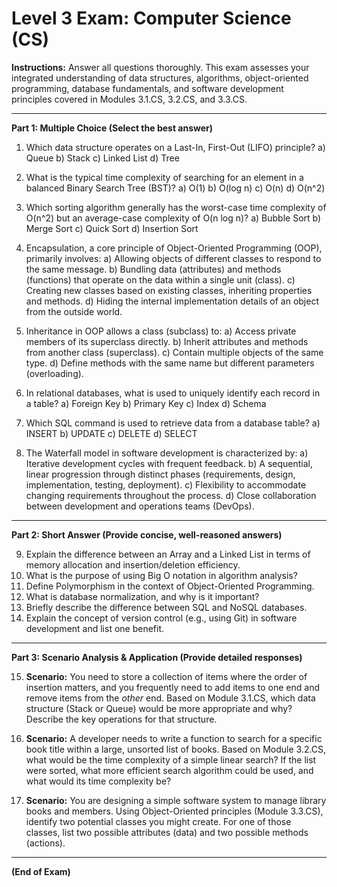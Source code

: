 # Level 3 Exam: Computer Science (CS)

**Instructions:** Answer all questions thoroughly. This exam assesses your integrated understanding of data structures, algorithms, object-oriented programming, database fundamentals, and software development principles covered in Modules 3.1.CS, 3.2.CS, and 3.3.CS.

---

**Part 1: Multiple Choice (Select the best answer)**

1.  Which data structure operates on a Last-In, First-Out (LIFO) principle?
    a) Queue
    b) Stack
    c) Linked List
    d) Tree

2.  What is the typical time complexity of searching for an element in a balanced Binary Search Tree (BST)?
    a) O(1)
    b) O(log n)
    c) O(n)
    d) O(n^2)

3.  Which sorting algorithm generally has the worst-case time complexity of O(n^2) but an average-case complexity of O(n log n)?
    a) Bubble Sort
    b) Merge Sort
    c) Quick Sort
    d) Insertion Sort

4.  Encapsulation, a core principle of Object-Oriented Programming (OOP), primarily involves:
    a) Allowing objects of different classes to respond to the same message.
    b) Bundling data (attributes) and methods (functions) that operate on the data within a single unit (class).
    c) Creating new classes based on existing classes, inheriting properties and methods.
    d) Hiding the internal implementation details of an object from the outside world.

5.  Inheritance in OOP allows a class (subclass) to:
    a) Access private members of its superclass directly.
    b) Inherit attributes and methods from another class (superclass).
    c) Contain multiple objects of the same type.
    d) Define methods with the same name but different parameters (overloading).

6.  In relational databases, what is used to uniquely identify each record in a table?
    a) Foreign Key
    b) Primary Key
    c) Index
    d) Schema

7.  Which SQL command is used to retrieve data from a database table?
    a) INSERT
    b) UPDATE
    c) DELETE
    d) SELECT

8.  The Waterfall model in software development is characterized by:
    a) Iterative development cycles with frequent feedback.
    b) A sequential, linear progression through distinct phases (requirements, design, implementation, testing, deployment).
    c) Flexibility to accommodate changing requirements throughout the process.
    d) Close collaboration between development and operations teams (DevOps).

---

**Part 2: Short Answer (Provide concise, well-reasoned answers)**

9.  Explain the difference between an Array and a Linked List in terms of memory allocation and insertion/deletion efficiency.
10. What is the purpose of using Big O notation in algorithm analysis?
11. Define Polymorphism in the context of Object-Oriented Programming.
12. What is database normalization, and why is it important?
13. Briefly describe the difference between SQL and NoSQL databases.
14. Explain the concept of version control (e.g., using Git) in software development and list one benefit.

---

**Part 3: Scenario Analysis & Application (Provide detailed responses)**

15. **Scenario:** You need to store a collection of items where the order of insertion matters, and you frequently need to add items to one end and remove items from the *other* end. Based on Module 3.1.CS, which data structure (Stack or Queue) would be more appropriate and why? Describe the key operations for that structure.

16. **Scenario:** A developer needs to write a function to search for a specific book title within a large, unsorted list of books. Based on Module 3.2.CS, what would be the time complexity of a simple linear search? If the list were sorted, what more efficient search algorithm could be used, and what would its time complexity be?

17. **Scenario:** You are designing a simple software system to manage library books and members. Using Object-Oriented principles (Module 3.3.CS), identify two potential classes you might create. For one of those classes, list two possible attributes (data) and two possible methods (actions).

---

**(End of Exam)**
